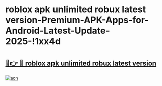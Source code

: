 # roblox apk unlimited robux latest version-Premium-APK-Apps-for-Android-Latest-Update-2025-!1xx4d

# <h2><a href="https://googleone.com">🔗👉 🔴 roblox apk unlimited robux latest version</a></h2>

[![acn](https://github.com/user-attachments/assets/0f9c940e-d8b0-45ae-aac7-cd30a18b3e1c)](https://googleone.com)

